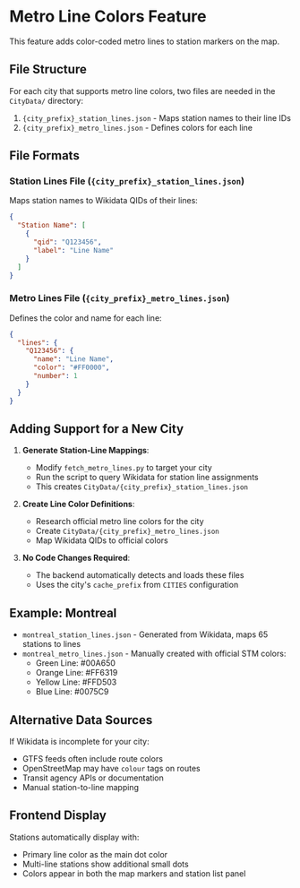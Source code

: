 # Metro Line Colors Feature

This feature adds color-coded metro lines to station markers on the map.

## File Structure

For each city that supports metro line colors, two files are needed in the `CityData/` directory:

1. `{city_prefix}_station_lines.json` - Maps station names to their line IDs
2. `{city_prefix}_metro_lines.json` - Defines colors for each line

## File Formats

### Station Lines File (`{city_prefix}_station_lines.json`)
Maps station names to Wikidata QIDs of their lines:
```json
{
  "Station Name": [
    {
      "qid": "Q123456",
      "label": "Line Name"
    }
  ]
}
```

### Metro Lines File (`{city_prefix}_metro_lines.json`)
Defines the color and name for each line:
```json
{
  "lines": {
    "Q123456": {
      "name": "Line Name",
      "color": "#FF0000",
      "number": 1
    }
  }
}
```

## Adding Support for a New City

1. **Generate Station-Line Mappings**:
   - Modify `fetch_metro_lines.py` to target your city
   - Run the script to query Wikidata for station line assignments
   - This creates `CityData/{city_prefix}_station_lines.json`

2. **Create Line Color Definitions**:
   - Research official metro line colors for the city
   - Create `CityData/{city_prefix}_metro_lines.json`
   - Map Wikidata QIDs to official colors

3. **No Code Changes Required**:
   - The backend automatically detects and loads these files
   - Uses the city's `cache_prefix` from `CITIES` configuration

## Example: Montreal

- `montreal_station_lines.json` - Generated from Wikidata, maps 65 stations to lines
- `montreal_metro_lines.json` - Manually created with official STM colors:
  - Green Line: #00A650
  - Orange Line: #FF6319
  - Yellow Line: #FFD503
  - Blue Line: #0075C9

## Alternative Data Sources

If Wikidata is incomplete for your city:
- GTFS feeds often include route colors
- OpenStreetMap may have `colour` tags on routes
- Transit agency APIs or documentation
- Manual station-to-line mapping

## Frontend Display

Stations automatically display with:
- Primary line color as the main dot color
- Multi-line stations show additional small dots
- Colors appear in both the map markers and station list panel